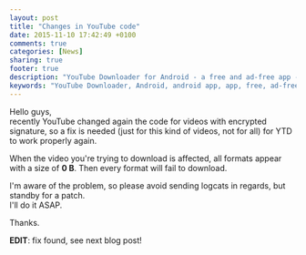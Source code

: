 ```yaml
---
layout: post
title: "Changes in YouTube code"
date: 2015-11-10 17:42:49 +0100
comments: true
categories: [News]
sharing: true
footer: true
description: "YouTube Downloader for Android - a free and ad-free app - new version"
keywords: "YouTube Downloader, Android, android app, app, free, ad-free, no ads, dentex, video, YouTube, downloader, FFmpeg, audio, music, video, extraction, mp3, easy, dentex, 1080p, 720p, HD, 3gp, webm, mp4, m4a, ogg, flv"
---
```

Hello guys,    
recently YouTube changed again the code for videos with encrypted signature, so a fix is needed (just for this kind of videos, not for all) for YTD to work properly again.

When the video you're trying to download is affected, all formats appear with a size of **0 B**. Then every format will fail to download.

I'm aware of the problem, so please avoid sending logcats in regards, but standby for a patch.    
I'll do it ASAP.

Thanks.

**EDIT**: fix found, see next blog post!

